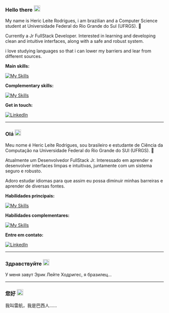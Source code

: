 ### Hello there <img src="https://github.com/stevenrskelton/flag-icon/blob/master/svg/country-4x3/us.svg" width="20"></img>

My name is Heric Leite Rodrigues, i am brazilian and a Computer Science student at Universidade Federal do Rio Grande do Sul (UFRGS). 🏫

Currently a Jr FullStack Developer. Interested in learning and developing clean and intuitive interfaces, along with a safe and robust system.

i love studying languages so that i can lower my barriers and lear from different sources.

**Main skills:**

[![My Skills](https://skillicons.dev/icons?i=angular,nodejs,ts,html,css,fastapi,python,postgres)](https://skillicons.dev)

**Complementary skills:**

[![My Skills](https://skillicons.dev/icons?i=aws,azure,docker)](https://skillicons.dev)

**Get in touch:**

[![LinkedIn](https://skillicons.dev/icons?i=linkedin)](https://www.linkedin.com/in/rodriguesheric/)

---

### Olá <img src="https://github.com/stevenrskelton/flag-icon/blob/master/svg/country-4x3/br.svg" width="20"></img>

Meu nome é Heric Leite Rodrigues, sou brasileiro e estudante de Ciência da Computação na Universidade Federal do Rio Grande do SUl (UFRGS). 🏫

Atualmente um Desenvolvedor FullStack Jr. Interessado em aprender e desenvolver interfaces limpas e intuitivas, juntamente com um sistema seguro e robusto. 

Adoro estudar idiomas para que assim eu possa diminuir minhas barreiras e aprender de diversas fontes.

**Habilidades principais:**

[![My Skills](https://skillicons.dev/icons?i=angular,nodejs,ts,html,css,fastapi,python,postgres)](https://skillicons.dev)

**Habilidades complementares:**

[![My Skills](https://skillicons.dev/icons?i=aws,azure,docker)](https://skillicons.dev)

**Entre em contato:**

[![LinkedIn](https://skillicons.dev/icons?i=linkedin)](https://www.linkedin.com/in/rodriguesheric/)

---

### Здравствуйте <img src="https://github.com/stevenrskelton/flag-icon/blob/master/svg/country-4x3/ru.svg" width="20"></img>

У меня завут Эрик Лейте Ходригес, я бразилец...

---

### 您好 <img src="https://github.com/stevenrskelton/flag-icon/blob/master/svg/country-4x3/cn.svg" width="20"></img>

我叫雷航，我是巴西人……
